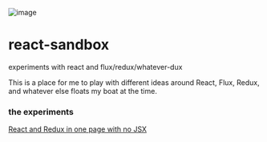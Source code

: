 ![image](https://cloud.githubusercontent.com/assets/1816471/17011579/6092c97a-4edd-11e6-944e-5a089b94e791.png)

# react-sandbox
experiments with react and flux/redux/whatever-dux

This is a place for me to play with different ideas around React, Flux, Redux, and whatever else floats my boat at the time.   


### the experiments
[React and Redux in one page with no JSX](https://github.com/crosshj/react-sandbox/tree/master/src/minimal/react-redux-skeleton)

